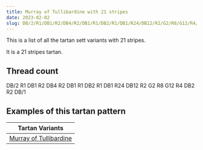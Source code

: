```yaml
---
title: Murray of Tullibardine with 21 stripes
date: 2023-02-02
slug: DB/2/R1/DB1/R2/DB4/R2/DB1/R1/DB2/R1/DB1/R24/DB12/R2/G2/R8/G12/R4/DB2/R2/DB/1
---
```

This is a list of all the tartan sett variants with 21 stripes.

It is a 21 stripes tartan.


## Thread count
DB/2 R1 DB1 R2 DB4 R2 DB1 R1 DB2 R1 DB1 R24 DB12 R2 G2 R8 G12 R4 DB2 R2 DB/1

## Examples of this tartan pattern

| Tartan Variants |
|---------------|
| [Murray of Tullibardine](/variants/db/2/r1/db1/r2/db4/r2/db1/r1/db2/r1/db1/r24/db12/r2/g2/r8/g12/r4/db2/r2/db/1-db00004c-g004c00-rc80000)||
